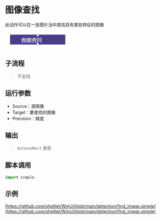 # 图像查找 
此动作可以在一张图片当中查找具有某些特征的图像

![action](./images/2022-12-10_182315.png ':size=90%')


## 子流程

> 不支持


## 运行参数


* Source：源图像 
* Target：要查找的图像 
* Precision：精度


## 输出

> `RotatedRect` 类型


## 脚本调用

```python
import simple;

```

## 示例

[https://github.com/shelllet/WinUi/blob/main/detection/find_image.simple](https://github.com/shelllet/WinUi/blob/main/detection/find_image.simple)

